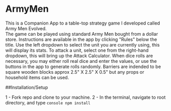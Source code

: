 # ArmyMen

  This is a Companion App to a table-top strategy game I developed called Army Men Evolved.  
  The game can be played using standard Army Men bought from a dollar store.
  Instructions are available in the app by clicking "Rules" below the title.
  Use the left dropdown to select the unit you are currently using, this will display its stats.
  To attack a unit, select one from the right-hand dropdown, this will bring up the Attack Calculator.
  When dice rolls are necessary, you may either roll real dice and enter the values, or use the buttons in the app to generate rolls randomly.
  Barriers are indended to be square wooden blocks approx 2.5" X 2.5" X 0.5" but any props or household items can be used.
  
##Installation/Setup

  1 - Fork repo and clone to your machine.
  2 - In the terminal, navigate to root directory, and type ```console npm install```
  
  
  
